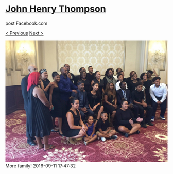 # [John Henry Thompson](../README.md)
post Facebook.com

[< Previous](2016-09-11-1.md) [Next >](2016-09-11-3.md)

[![](../media/2016-09-11/OS-X-Photos-More-family.jpg)](../README.md)
More family!
2016-09-11 17:47:32
